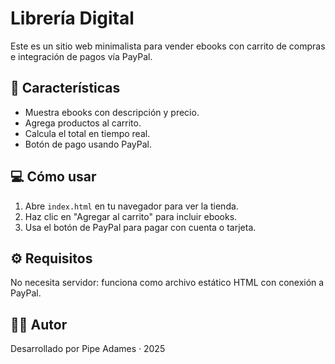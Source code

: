 # Librería Digital

Este es un sitio web minimalista para vender ebooks con carrito de compras e integración de pagos vía PayPal.

## 📘 Características
- Muestra ebooks con descripción y precio.
- Agrega productos al carrito.
- Calcula el total en tiempo real.
- Botón de pago usando PayPal.

## 💻 Cómo usar
1. Abre `index.html` en tu navegador para ver la tienda.
2. Haz clic en "Agregar al carrito" para incluir ebooks.
3. Usa el botón de PayPal para pagar con cuenta o tarjeta.

## ⚙️ Requisitos
No necesita servidor: funciona como archivo estático HTML con conexión a PayPal.

## 🧑‍💻 Autor
Desarrollado por Pipe Adames · 2025
